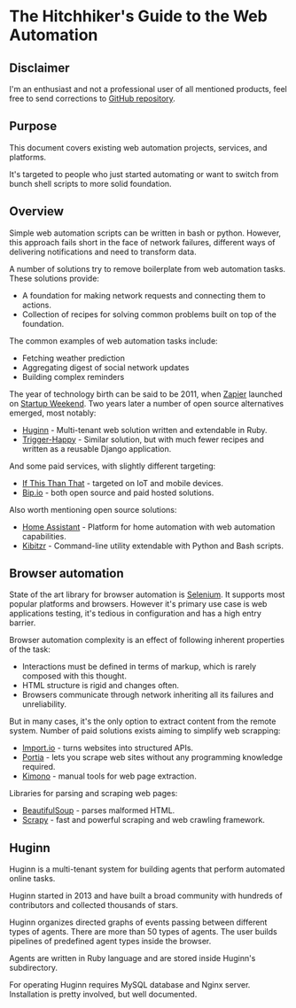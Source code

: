 # The Hitchhiker's Guide to the Web Automation

## Disclaimer

I'm an enthusiast and not a professional user of all mentioned products, feel free to send corrections to [GitHub repository](https://github.com/peterdemin/web-automation-2017).

## Purpose

This document covers existing web automation projects, services, and platforms.

It's targeted to people who just started automating or want to switch from bunch shell scripts to more solid foundation.

## Overview

Simple web automation scripts can be written in bash or python.
However, this approach fails short in the face of network failures, different ways of delivering notifications and need to transform data.

A number of solutions try to remove boilerplate from web automation tasks.
These solutions provide:

* A foundation for making network requests and connecting them to actions.
* Collection of recipes for solving common problems built on top of the foundation.

The common examples of web automation tasks include:

* Fetching weather prediction
* Aggregating digest of social network updates
* Building complex reminders

The year of technology birth can be said to be 2011, when [Zapier](https://zapier.com) launched on [Startup Weekend](http://startupweekend.org/).
Two years later a number of open source alternatives emerged, most notably:

* [Huginn](https://github.com/huginn/huginn) - Multi-tenant web solution written and extendable in Ruby.
* [Trigger-Happy](https://trigger-happy.eu/) - Similar solution, but with much fewer recipes and written as a reusable Django application.

And some paid services, with slightly different targeting:

* [If This Than That](ifttt.com) - targeted on IoT and mobile devices.
* [Bip.io](https://bip.io) - both open source and paid hosted solutions.

Also worth mentioning open source solutions:

* [Home Assistant](https://home-assistant.io/) - Platform for home automation with web automation capabilities.
* [Kibitzr](https://kibitzr.github.io) - Command-line utility extendable with Python and Bash scripts.

## Browser automation

State of the art library for browser automation is [Selenium](selenium-python.readthedocs.io).
It supports most popular platforms and browsers.
However it's primary use case is web applications testing, it's tedious in configuration and has a high entry barrier.

Browser automation complexity is an effect of following inherent properties of the task:

* Interactions must be defined in terms of markup, which is rarely composed with this thought.
* HTML structure is rigid and changes often.
* Browsers communicate through network inheriting all its failures and unreliability.

But in many cases, it's the only option to extract content from the remote system.
Number of paid solutions exists aiming to simplify web scrapping:

* [Import.io](https://import.io) - turns websites into structured APIs.
* [Portia](https://scrapinghub.com/portia/) - lets you scrape web sites without any programming knowledge required.
* [Kimono](https://www.kimonolabs.com/) - manual tools for web page extraction.

Libraries for parsing and scraping web pages:

* [BeautifulSoup](https://www.crummy.com/software/BeautifulSoup/) - parses malformed HTML.
* [Scrapy](https://scrapy.org/) - fast and powerful scraping and web crawling framework.

## Huginn

Huginn is a multi-tenant system for building agents that perform automated online tasks.

Huginn started in 2013 and have built a broad community with hundreds of contributors and collected thousands of stars.

Huginn organizes directed graphs of events passing between different types of agents.
There are more than 50 types of agents.
The user builds pipelines of predefined agent types inside the browser.

Agents are written in Ruby language and are stored inside Huginn's subdirectory.

For operating Huginn requires MySQL database and Nginx server.
Installation is pretty involved, but well documented.
